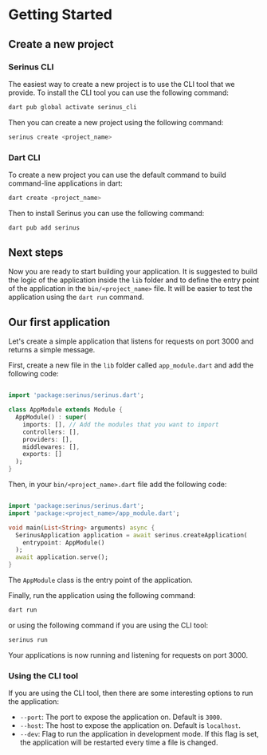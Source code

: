 # Getting Started

## Create a new project

### Serinus CLI

The easiest way to create a new project is to use the CLI tool that we provide. To install the CLI tool you can use the following command:

```bash
dart pub global activate serinus_cli
```

Then you can create a new project using the following command:

```bash
serinus create <project_name>
```

### Dart CLI

To create a new project you can use the default command to build command-line applications in dart:

```bash
dart create <project_name>
```

Then to install Serinus you can use the following command:

```bash
dart pub add serinus
```

## Next steps

Now you are ready to start building your application.
It is suggested to build the logic of the application inside the `lib` folder and to define the entry point of the application in the `bin/<project_name>` file. It will be easier to test the application using the `dart run` command.

## Our first application

Let's create a simple application that listens for requests on port 3000 and returns a simple message.

First, create a new file in the `lib` folder called `app_module.dart` and add the following code:

```dart

import 'package:serinus/serinus.dart';

class AppModule extends Module {
  AppModule() : super(
    imports: [], // Add the modules that you want to import
    controllers: [],
    providers: [],
    middlewares: [],
    exports: []
  );
}

```

Then, in your `bin/<project_name>.dart` file add the following code:

```dart

import 'package:serinus/serinus.dart';
import 'package:<project_name>/app_module.dart';

void main(List<String> arguments) async {
  SerinusApplication application = await serinus.createApplication(
    entrypoint: AppModule()
  );
  await application.serve();
}

```

The `AppModule` class is the entry point of the application.

Finally, run the application using the following command:

```bash
dart run
```

or using the following command if you are using the CLI tool:

```bash
serinus run
```

Your applications is now running and listening for requests on port 3000.

### Using the CLI tool

If you are using the CLI tool, then there are some interesting options to run the application:

- `--port`: The port to expose the application on. Default is `3000`.
- `--host`: The host to expose the application on. Default is `localhost`.
- `--dev`: Flag to run the application in development mode. If this flag is set, the application will be restarted every time a file is changed.
